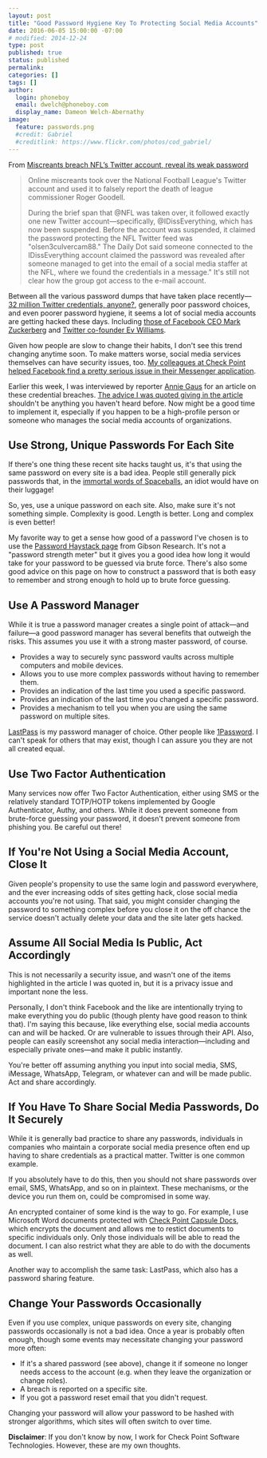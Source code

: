 ```yaml
---
layout: post
title: "​Good Password Hygiene Key To Protecting Social Media Accounts"
date: 2016-06-05 15:00:00 -07:00
# modified: 2014-12-24
type: post
published: true
status: published
permalink: 
categories: []
tags: []
author:
  login: phoneboy
  email: dwelch@phoneboy.com
  display_name: Dameon Welch-Abernathy
image:
  feature: passwords.png
  #credit: Gabriel
  #creditlink: https://www.flickr.com/photos/cod_gabriel/
---
```

​From [Miscreants breach NFL’s Twitter account, reveal its weak password](http://arstechnica.com/security/2016/06/nfls-breached-twitter-account-falsely-claims-commissioner-goodell-is-dead/)

> Online miscreants took over the National Football League's Twitter account and used it to falsely report the death of league commissioner Roger Goodell.
>
> During the brief span that @NFL was taken over, it followed exactly one new Twitter account—specifically, @IDissEverything, which has now been suspended. Before the account was suspended, it claimed the password protecting the NFL Twitter feed was "olsen3culvercam88." The Daily Dot said someone connected to the IDissEverything account claimed the password was revealed after someone managed to get into the email of a social media staffer at the NFL, where we found the credentials in a message." It's still not clear how the group got access to the e-mail account.

Between all the various password dumps that have taken place recently—[32 million Twitter credentials, anyone?](http://techcrunch.com/2016/06/08/twitter-hack/), generally poor password choices, and even poorer password hygiene, it seems a lot of social media accounts are getting hacked these days. Including [those of Facebook CEO Mark Zuckerberg](http://www.bizjournals.com/sanfrancisco/blog/techflash/2016/06/linkedin-breach-mark-zuckerberg-hacking-security.html) and [Twitter co-founder Ev Williams](http://mashable.com/2016/06/08/ev-williams-twitter-hacked/).

Given how people are slow to change their habits, I don't see this trend changing anytime soon. To make matters worse, social media services themselves can have security issues, too. [My colleagues at Check Point helped Facebook find a pretty serious issue in their Messenger application](http://blog.checkpoint.com/2016/06/07/facebook-maliciouschat/).

Earlier this week, I was interviewed by reporter [Annie Gaus](https://twitter.com/AnnieGaus) for an article on these credential breaches. [The advice I was quoted giving in the article](http://www.bizjournals.com/sanfrancisco/blog/techflash/2016/06/ceos-hacked-zuckerberg-facebook-twitter-linkedin.html) shouldn't be anything you haven't heard before. Now might be a good time to implement it, especially if you happen to be a high-profile person or someone who manages the social media accounts of organizations. 

## Use Strong, Unique Passwords For Each Site

If there's one thing these recent site hacks taught us, it's that using the same password on every site is a bad idea. People still generally pick passwords that, in the [immortal words of Spaceballs](http://www.imdb.com/title/tt0094012/quotes), an idiot would have on their luggage!

So, yes, use a unique password on each site. Also, make sure it's not something simple. Complexity is good. Length is better. Long and complex is even better!

My favorite way to get a sense how good of a password I've chosen is to use the [Password Haystack page](https://www.grc.com/haystack.htm) from Gibson Research. It's not a "password strength meter" but it gives you a good idea how long it would take for your password to be guessed via brute force. There's also some good advice on this page on how to construct a password that is both easy to remember and strong enough to hold up to brute force guessing.

## Use A Password Manager

While it is true a password manager creates a single point of attack—and failure—a good password manager has several benefits that outweigh the risks. This assumes you use it with a strong master password, of course.

* Provides a way to securely sync password vaults across multiple computers and mobile devices.
* Allows you to use more complex passwords without having to remember them.
* Provides an indication of the last time you used a specific password.
* Provides an indication of the last time you changed a specific password.
* Provides a mechanism to tell you when you are using the same password on multiple sites.

[LastPass](https://lastpass.com) is my password manager of choice. Other people like [1Password](https://1password.com/). I can't speak for others that may exist, though I can assure you they are not all created equal.

## Use Two Factor Authentication

Many services now offer Two Factor Authentication, either using SMS or the relatively standard TOTP/HOTP tokens implemented by Google Authenticator, Authy, and others. While it does prevent someone from brute-force guessing your password, it doesn't prevent someone from phishing you. Be careful out there!

## If You're Not Using a Social Media Account, Close It

Given people's propensity to use the same login and password everywhere, and the ever increasing odds of sites getting hack, close social media accounts you're not using. That said, you might consider changing the password to something complex before you close it on the off chance the service doesn't actually delete your data and the site later gets hacked.

## Assume All Social Media Is Public, Act Accordingly

This is not necessarily a security issue, and wasn't one of the items highlighted in the article I was quoted in, but it is a privacy issue and important none the less.

Personally, I don't think Facebook and the like are intentionally trying to make everything you do public (though plenty have good reason to think that). I'm saying this because, like everything else, social media accounts can and will be hacked. Or are vulnerable to issues through their API. Also, people can easily screenshot any social media interaction—including and especially private ones—and make it public instantly.

You're better off assuming anything you input into social media, SMS, iMessage, WhatsApp, Telegram, or whatever can and will be made public. Act and share accordingly.

## If You Have To Share Social Media Passwords, Do It Securely

While it is generally bad practice to share any passwords, individuals in companies who maintain a corporate social media presence often end up having to share credentials as a practical matter. Twitter is one common example.

If you absolutely have to do this, then you should not share passwords over email, SMS, WhatsApp, and so on in plaintext. These mechanisms, or the device you run them on, could be compromised in some way.

An encrypted container of some kind is the way to go. For example, I use Microsoft Word documents protected with [Check Point Capsule Docs](https://www.checkpoint.com/products/capsule-docs/), which encrypts the document and allows me to restict documents to specific individuals only. Only those individuals will be able to read the document. I can also restrict what they are able to do with the documents as well.

Another way to accomplish the same task: LastPass, which also has a password sharing feature.

## Change Your Passwords Occasionally

Even if you use complex, unique passwords on every site, changing passwords occasionally is not a bad idea. Once a year is probably often enough, though some events may necessitate changing your password more often:

* If it's a shared password (see above), change it if someone no longer needs access to the account (e.g. when they leave the organization or change roles).
* A breach is reported on a specific site. 
* If you got a password reset email that you didn't request. 

Changing your password will allow your password to be hashed with stronger algorithms, which sites will often switch to over time. 

**Disclaimer**: If you don't know by now, I work for Check Point Software Technologies. However, these are my own thoughts.

